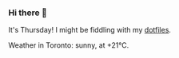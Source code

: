 ### Hi there :wave:

It's Thursday! I might be fiddling with my [dotfiles](https://github.com/bewuethr/dotfiles).

Weather in Toronto: sunny, at +21°C.

